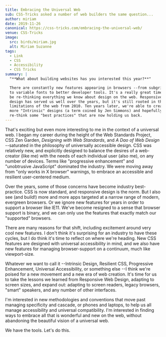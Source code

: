 ```yaml
---
title: Embracing the Universal Web
sub: CSS-Tricks asked a number of web builders the same question...
author: miriam
date: 2019-11-26
canonical: https://css-tricks.com/embracing-the-universal-web/
venue: CSS-Tricks
image:
  src: birds/miriam.jpg
  alt: Miriam Suzanne
tags:
  - Link
  - CSS
  - Accessibility
  - CSS Tricks
summary: |
  "**What about building websites has you interested this year?**"

  There are constantly new features appearing in browsers --from subgrid
  to variable fonts to better developer tools. It's a really great time to
  be re-thinking everything we know about design on the web. Responsive
  design has served us well over the years, but it's still rooted in the
  limitations of the web from 2010. Ten years later, we're able to create
  more "Intrinsic" designs (a term coined by Jen Simmons) and hopefully
  re-think some "best practices" that are now holding us back.
---
```


That's exciting but even more interesting to me in the context of a
universal web. I began my career during the height of the Web Standards
Project, CSS Zen Garden, *Designing with Web Standards*, and *A Dao of
Web Design* --saturated in the philosophy of universally accessible
design. CSS was relatively new, and explicitly designed to balance the
desires of a web-creator (like me) with the needs of each individual
user (also me), on any number of devices. Terms like "progressive
enhancement" and "unobtrusive JavaScript" dominated the industry. We
were moving away from "only works in X browser" warnings, to embrace an
accessible and resilient user-centered medium.

Over the years, some of those concerns have become industry
best-practice. CSS is now standard, and responsive design is the norm.
But I also see (and build!) more and more apps targeted at a narrow
range of modern, evergreen browsers. Or we ignore new features for years
in order to support a browser like IE11. We've become resigned to a
sense that browser support is binary, and we can only use the features
that exactly match our "supported" browsers.

There are many reasons for that shift, including excitement around very
cool new features. I don't think it's surprising for an industry to have
these cycles, but I do think it's time to reflect on where we're
heading. New CSS features are designed with universal accessibility in
mind, and we also have new features for managing browser-support on a
continuum, much like viewport-size.

Whatever we want to call it --Intrinsic Design, Resilient CSS,
Progressive Enhancement, Universal Accessibility, or something else --I
think we're poised for a new movement and a new era of web creation.
It's time for us to take the lessons we learned from Responsive Web
Design, adapting to screen sizes, and expand out: adapting to screen
readers, legacy browsers, "smart" speakers, and any number of other
interfaces.

I'm interested in new methodologies and conventions that move past
managing specificity and cascade, or phones and laptops, to help us all
manage accessibility and universal compatibility. I'm interested in
finding ways to embrace all that is wonderful and new on the web,
without abandoning the beautiful vision of a universal web.

We have the tools. Let's do this.
